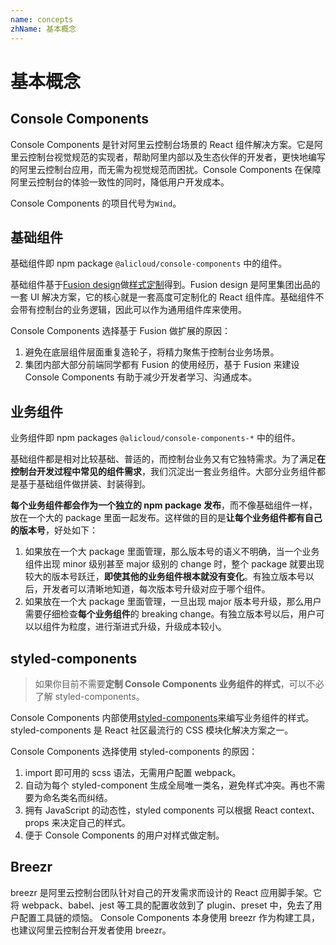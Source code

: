 ```yaml
---
name: concepts
zhName: 基本概念
---
```


# 基本概念

## Console Components

Console Components 是针对阿里云控制台场景的 React 组件解决方案。它是阿里云控制台视觉规范的实现者，帮助阿里内部以及生态伙伴的开发者，更快地编写的阿里云控制台应用，而无需为视觉规范而困扰。Console Components 在保障阿里云控制台的体验一致性的同时，降低用户开发成本。

Console Components 的项目代号为`Wind`。

## 基础组件

基础组件即 npm package `@alicloud/console-components` 中的组件。

基础组件基于[Fusion design](https://fusion.design/)做[样式定制](https://fusion.design/component/doc/3077)得到。Fusion design 是阿里集团出品的一套 UI 解决方案，它的核心就是一套高度可定制化的 React 组件库。基础组件不会带有控制台的业务逻辑，因此可以作为通用组件库来使用。

Console Components 选择基于 Fusion 做扩展的原因：

1. 避免在底层组件层面重复造轮子，将精力聚焦于控制台业务场景。
2. 集团内部大部分前端同学都有 Fusion 的使用经历，基于 Fusion 来建设 Console Components 有助于减少开发者学习、沟通成本。

## 业务组件

业务组件即 npm packages `@alicloud/console-components-*` 中的组件。

基础组件都是相对比较基础、普适的，而控制台业务又有它独特需求。为了满足**在控制台开发过程中常见的组件需求**，我们沉淀出一套业务组件。大部分业务组件都是基于基础组件做拼装、封装得到。

**每个业务组件都会作为一个独立的 npm package 发布**，而不像基础组件一样，放在一个大的 package 里面一起发布。这样做的目的是**让每个业务组件都有自己的版本号**，好处如下：

1. 如果放在一个大 package 里面管理，那么版本号的语义不明确，当一个业务组件出现 minor 级别甚至 major 级别的 change 时，整个 package 就要出现较大的版本号跃迁，**即使其他的业务组件根本就没有变化**。有独立版本号以后，开发者可以清晰地知道，每次版本号升级对应于哪个组件。
2. 如果放在一个大 package 里面管理，一旦出现 major 版本号升级，那么用户需要仔细检查**每个业务组件**的 breaking change。有独立版本号以后，用户可以以组件为粒度，进行渐进式升级，升级成本较小。

## styled-components

> 如果你目前不需要**定制 Console Components 业务组件的样式**，可以不必了解 styled-components。

Console Components 内部使用[styled-components](https://www.styled-components.com/docs/basics)来编写业务组件的样式。styled-components 是 React 社区最流行的 CSS 模块化解决方案之一。

Console Components 选择使用 styled-components 的原因：

1. import 即可用的 scss 语法，无需用户配置 webpack。
2. 自动为每个 styled-component 生成全局唯一类名，避免样式冲突。再也不需要为命名类名而纠结。
3. 拥有 JavaScript 的动态性，styled components 可以根据 React context、props 来决定自己的样式。
4. 便于 Console Components 的用户对样式做定制。

## Breezr

breezr 是阿里云控制台团队针对自己的开发需求而设计的 React 应用脚手架。它将 webpack、babel、jest 等工具的配置收敛到了 plugin、preset 中，免去了用户配置工具链的烦恼。
Console Components 本身使用 breezr 作为构建工具，也建议阿里云控制台开发者使用 breezr。
